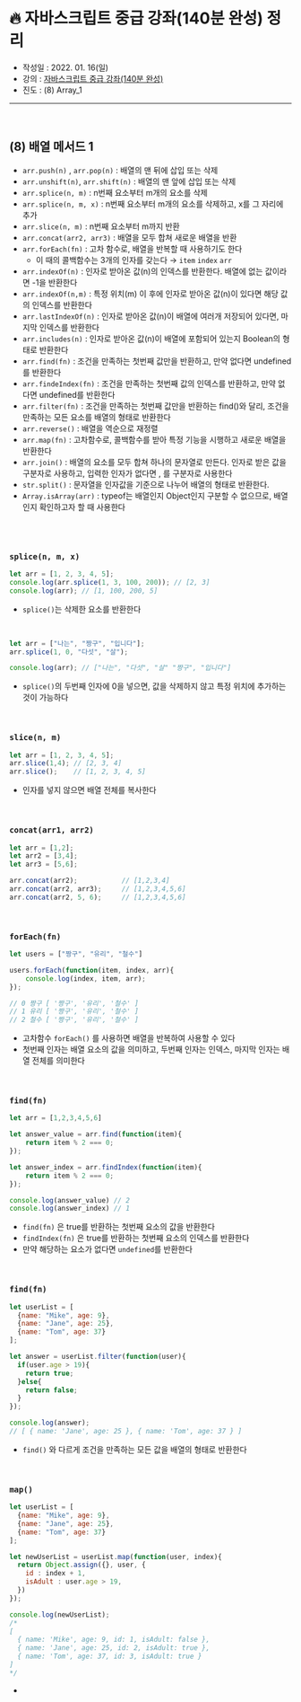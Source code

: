 # 🔥 자바스크립트 중급 강좌(140분 완성) 정리

- 작성일 : 2022. 01. 16(일)
- 강의 : <a href="https://youtu.be/4_WLS9Lj6n4">자바스크립트 중급 강좌(140분 완성)</a>
- 진도 : (8) Array_1

<hr>
<br>

## (8) 배열 메서드 1
- `arr.push(n)` , `arr.pop(n)` : 배열의 맨 뒤에 삽입 또는 삭제 
- `arr.unshift(n)`, `arr.shift(n)` : 배열의 맨 앞에 삽입 또는 삭제
- `arr.splice(n, m)` : n번째 요소부터 m개의 요소를 삭제
- `arr.splice(n, m, x)` : n번째 요소부터 m개의 요소를 삭제하고, x를 그 자리에 추가
- `arr.slice(n, m)` : n번째 요소부터 m까지 반환
- `arr.concat(arr2, arr3)` : 배열을 모두 합쳐 새로운 배열을 반환 
- `arr.forEach(fn)` : 고차 함수로, 배열을 반복할 때 사용하기도 한다
    - 이 때의 콜백함수는 3개의 인자를 갖는다 → `item` `index` `arr`
- `arr.indexOf(n)` : 인자로 받아온 값(n)의 인덱스를 반환한다. 배열에 없는 값이라면 -1을 반환한다
- `arr.indexOf(n,m)` : 특정 위치(m) 이 후에 인자로 받아온 값(n)이 있다면 해당 값의 인덱스를 반환한다
- `arr.lastIndexOf(n)` : 인자로 받아온 값(n)이 배열에 여러개 저장되어 있다면, 마지막 인덱스를 반환한다
- `arr.includes(n)` : 인자로 받아온 값(n)이 배열에 포함되어 있는지 Boolean의 형태로 반환한다
- `arr.find(fn)` : 조건을 만족하는 첫번째 값만을 반환하고, 만약 없다면 undefined를 반환한다
- `arr.findeIndex(fn)` : 조건을 만족하는 첫번째 값의 인덱스를 반환하고, 만약 없다면 undefined를 반환한다
- `arr.filter(fn)` : 조건을 만족하는 첫번째 값만을 반환하는 find()와 달리, 조건을 만족하는 모든 요소를 배열의 형태로 반환한다
- `arr.reverse()` : 배열을 역순으로 재정렬
- `arr.map(fn)` : 고차함수로, 콜백함수를 받아 특정 기능을 시행하고 새로운 배열을 반환한다
- `arr.join()` : 배열의 요소를 모두 합쳐 하나의 문자열로 만든다. 인자로 받은 값을 구분자로 사용하고, 입력한 인자가 없다면 , 를 구분자로 사용한다
- `str.split()` : 문자열을 인자값을 기준으로 나누어 배열의 형태로 반환한다.
- `Array.isArray(arr)` : typeof는 배열인지 Object인지 구분할 수 없으므로, 배열인지 확인하고자 할 때 사용한다

<br>
<br>

### `splice(n, m, x)`
```javascript
let arr = [1, 2, 3, 4, 5];
console.log(arr.splice(1, 3, 100, 200)); // [2, 3]
console.log(arr); // [1, 100, 200, 5]
```
- `splice()`는 삭제한 요소를 반환한다

<br>

```javascript
let arr = ["나는", "짱구", "입니다"];
arr.splice(1, 0, "다섯", "살");

console.log(arr); // ["나는", "다섯", "살" "짱구", "입니다"]
```
- `splice()`의 두번째 인자에 0을 넣으면, 값을 삭제하지 않고 특정 위치에 추가하는 것이 가능하다 

<br>

### `slice(n, m)`
```javascript
let arr = [1, 2, 3, 4, 5];
arr.slice(1,4); // [2, 3, 4]
arr.slice();    // [1, 2, 3, 4, 5]
```
- 인자를 넣지 않으면 배열 전체를 복사한다 

<br>

### `concat(arr1, arr2)`
```javascript
let arr = [1,2];
let arr2 = [3,4];
let arr3 = [5,6];

arr.concat(arr2);           // [1,2,3,4]
arr.concat(arr2, arr3);     // [1,2,3,4,5,6]
arr.concat(arr2, 5, 6);     // [1,2,3,4,5,6]
```

<br>

### `forEach(fn)`
```javascript
let users = ["짱구", "유리", "철수"]

users.forEach(function(item, index, arr){
    console.log(index, item, arr);
});

// 0 짱구 [ '짱구', '유리', '철수' ]
// 1 유리 [ '짱구', '유리', '철수' ]
// 2 철수 [ '짱구', '유리', '철수' ]
```
- 고차함수 `forEach()` 를 사용하면 배열을 반복하여 사용할 수 있다
- 첫번째 인자는 배열 요소의 값을 의미하고, 두번째 인자는 인덱스, 마지막 인자는 배열 전체를 의미한다

<br>

### `find(fn)`
```javascript
let arr = [1,2,3,4,5,6]

let answer_value = arr.find(function(item){
    return item % 2 === 0;
});

let answer_index = arr.findIndex(function(item){
    return item % 2 === 0;
});

console.log(answer_value) // 2
console.log(answer_index) // 1
```
- `find(fn)` 은 true를 반환하는 첫번째 요소의 값을 반환한다
- `findIndex(fn)` 은 true를 반환하는 첫번째 요소의 인덱스를 반환한다
- 만약 해당하는 요소가 없다면 `undefined`를 반환한다

<br>

### `find(fn)`
```javascript
let userList = [
  {name: "Mike", age: 9},
  {name: "Jane", age: 25},
  {name: "Tom", age: 37}
];

let answer = userList.filter(function(user){
  if(user.age > 19){
    return true;
  }else{
    return false;
  }
});

console.log(answer);
// [ { name: 'Jane', age: 25 }, { name: 'Tom', age: 37 } ]
```
- `find()` 와 다르게 조건을 만족하는 모든 값을 배열의 형태로 반환한다

<br>

### `map()`
```javascript
let userList = [
  {name: "Mike", age: 9},
  {name: "Jane", age: 25},
  {name: "Tom", age: 37}
];

let newUserList = userList.map(function(user, index){
  return Object.assign({}, user, {
    id : index + 1,
    isAdult : user.age > 19,
  })
});

console.log(newUserList);
/* 
[
  { name: 'Mike', age: 9, id: 1, isAdult: false },
  { name: 'Jane', age: 25, id: 2, isAdult: true },
  { name: 'Tom', age: 37, id: 3, isAdult: true }
]
*/
```
- 
